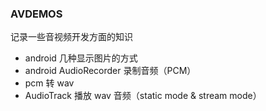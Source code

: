 ### AVDEMOS

记录一些音视频开发方面的知识

* android 几种显示图片的方式
* android AudioRecorder 录制音频（PCM）
* pcm 转 wav
* AudioTrack 播放 wav 音频（static mode & stream mode）